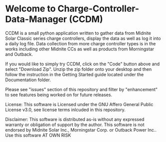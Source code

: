 # Welcome to Charge-Controller-Data-Manager (CCDM)

CCDM is a small python application written to gather data from Midnite Solar Classic series charge controllers, display the data as well as log it into a daily log file.
Data collection from more charge controller types is in the works including other Midnite CCs as well as products from Morningstar and Outback.

If you would like to simply try CCDM, click on the "Code" button above and select "Download Zip".
Unzip the zip folder onto your desktop and then follow the instruction in the Getting Started guide located under the Documentation folder.

Please see "issues" section of this repository and filter by "enhancement" to see features being worked on for future releases.

License:
This software is Licensed under the GNU Affero General Public License v3.0, see license terms inlcuded in this repository.

Disclaimer:
This software is distributed as-is without any expressed warranty or obligation of support by the author.
This software is not endorsed by Midnite Solar Inc., Morningstar Corp. or Outback Power Inc..
Use this software AT OWN RISK




